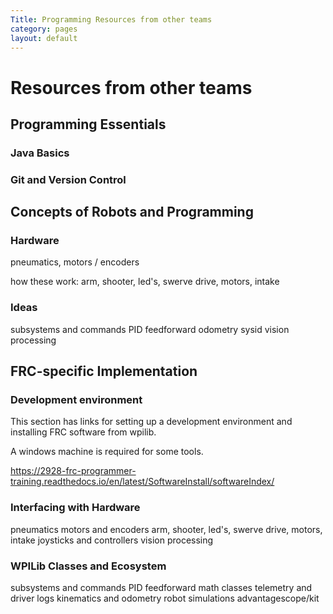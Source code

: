 ```yaml
---
Title: Programming Resources from other teams
category: pages
layout: default
---
```


# Resources from other teams

## Programming Essentials

### Java Basics

### Git and Version Control

## Concepts of Robots and Programming

### Hardware

pneumatics, motors / encoders

how these work:
arm, shooter, led's, swerve drive, motors, intake

### Ideas

subsystems and commands
PID
feedforward
odometry
sysid
vision processing

## FRC-specific Implementation

### Development environment

This section has links for setting up a development environment and installing FRC software from wpilib. 

A windows machine is required for some tools.


<https://2928-frc-programmer-training.readthedocs.io/en/latest/SoftwareInstall/softwareIndex/>

### Interfacing with Hardware
pneumatics
motors and encoders
arm, shooter, led's, swerve drive, motors, intake
joysticks and controllers
vision processing

### WPILib Classes and Ecosystem
subsystems and commands
PID
feedforward
math classes
telemetry and driver logs
kinematics and odometry
robot simulations
advantagescope/kit
